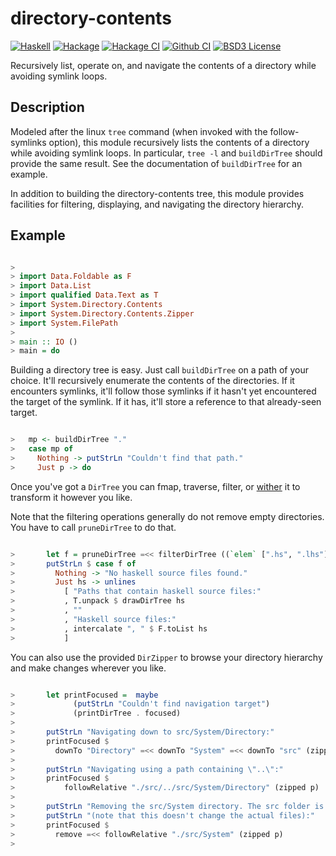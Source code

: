 directory-contents
==================
[![Haskell](https://img.shields.io/badge/language-Haskell-orange.svg)](https://haskell.org) [![Hackage](https://img.shields.io/hackage/v/directory-contents.svg)](https://hackage.haskell.org/package/directory-contents) [![Hackage CI](https://matrix.hackage.haskell.org/api/v2/packages/directory-contents/badge)](https://matrix.hackage.haskell.org/#/package/directory-contents) [![Github CI](https://github.com/obsidiansystems/directory-contents/workflows/github-action/badge.svg)](https://github.com/obsidiansystems/directory-contents/actions) [![BSD3 License](https://img.shields.io/badge/license-BSD3-blue.svg)](https://github.com/obsidiansystems/directory-contents/blob/master/LICENSE)

Recursively list, operate on, and navigate the contents of a directory while
avoiding symlink loops.

Description
-----------

Modeled after the linux `tree` command (when invoked with the follow-symlinks
option), this module recursively lists the contents of a directory while
avoiding symlink loops. In particular, `tree -l` and `buildDirTree` should
provide the same result. See the documentation of `buildDirTree` for an
example.

In addition to building the directory-contents tree, this module provides
facilities for filtering, displaying, and navigating the directory hierarchy.

Example
-------

```haskell

>
> import Data.Foldable as F
> import Data.List
> import qualified Data.Text as T
> import System.Directory.Contents
> import System.Directory.Contents.Zipper
> import System.FilePath
>
> main :: IO ()
> main = do

```
Building a directory tree is easy. Just call `buildDirTree` on a path of your
choice. It'll recursively enumerate the contents of the directories. If it
encounters symlinks, it'll follow those symlinks if it hasn't yet encountered
the target of the symlink. If it has, it'll store a reference to that
already-seen target.

```haskell

>   mp <- buildDirTree "."
>   case mp of
>     Nothing -> putStrLn "Couldn't find that path."
>     Just p -> do

```
Once you've got a `DirTree` you can fmap, traverse, filter, or
[wither](https://hackage.haskell.org/package/witherable-class) it to transform
it however you like.

Note that the filtering operations generally do not remove empty directories.
You have to call `pruneDirTree` to do that.

```haskell

>       let f = pruneDirTree =<< filterDirTree ((`elem` [".hs", ".lhs"]) . takeExtension) p
>       putStrLn $ case f of
>         Nothing -> "No haskell source files found."
>         Just hs -> unlines
>           [ "Paths that contain haskell source files:"
>           , T.unpack $ drawDirTree hs
>           , ""
>           , "Haskell source files:"
>           , intercalate ", " $ F.toList hs
>           ]

```

You can also use the provided `DirZipper` to browse your directory hierarchy and make
changes wherever you like.

```haskell

>       let printFocused =  maybe
>             (putStrLn "Couldn't find navigation target")
>             (printDirTree . focused)
>
>       putStrLn "Navigating down to src/System/Directory:"
>       printFocused $
>         downTo "Directory" =<< downTo "System" =<< downTo "src" (zipped p)
>
>       putStrLn "Navigating using a path containing \"..\":"
>       printFocused $
>           followRelative "./src/../src/System/Directory" (zipped p)
>
>       putStrLn "Removing the src/System directory. The src folder is now empty"
>       putStrLn "(note that this doesn't change the actual files):"
>       printFocused $
>         remove =<< followRelative "./src/System" (zipped p)
>

```
